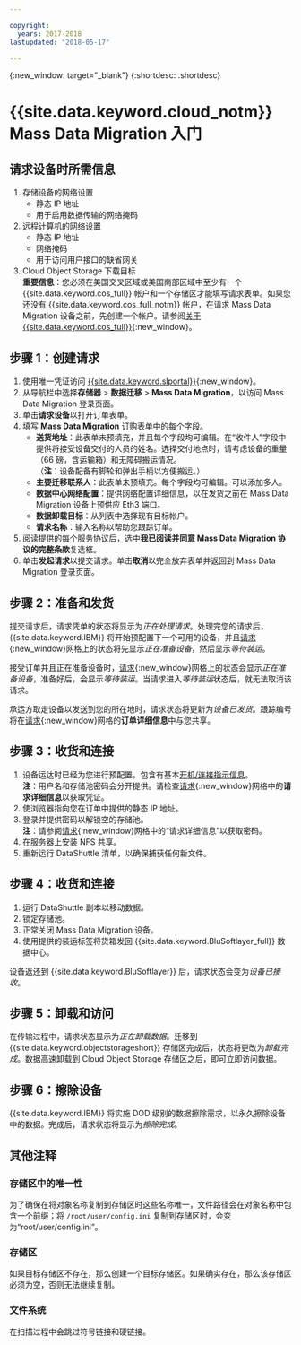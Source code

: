 ```yaml
---

copyright:
  years: 2017-2018
lastupdated: "2018-05-17"

---
```

{:new_window: target="_blank"}
{:shortdesc: .shortdesc}

# {{site.data.keyword.cloud_notm}} Mass Data Migration 入门

## 请求设备时所需信息

1. 存储设备的网络设置
   - 静态 IP 地址
   - 用于启用数据传输的网络掩码
2. 远程计算机的网络设置
   - 静态 IP 地址
   - 网络掩码 
   - 用于访问用户接口的缺省网关
3. Cloud Object Storage 下载目标<br/>
   **重要信息**：您必须在美国交叉区域或美国南部区域中至少有一个 {{site.data.keyword.cos_full}} 帐户和一个存储区才能填写请求表单。如果您还没有 {{site.data.keyword.cos_full_notm}} 帐户，在请求 Mass Data Migration 设备之前，先创建一个帐户。请参阅[关于 {{site.data.keyword.cos_full}}](https://console.bluemix.net/docs/services/cloud-object-storage/about-cos.html){:new_window}。

## 步骤 1：创建请求

1. 使用唯一凭证访问 [{{site.data.keyword.slportal}}](https://control.softlayer.com/){:new_window}。
2. 从导航栏中选择**存储器** > **数据迁移** > **Mass Data Migration**，以访问 Mass Data Migration 登录页面。
3. 单击**请求设备**以打开订单表单。
4. 填写 **Mass Data Migration** 订购表单中的每个字段。
   - **送货地址**：此表单未预填充，并且每个字段均可编辑。在“收件人”字段中提供将接受设备交付的人员的姓名。选择交付地点时，请考虑设备的重量（66 磅，含运输箱）和无障碍搬运情况。<br/> （**注**：设备配备有脚轮和弹出手柄以方便搬运。）
   - **主要迁移联系人**：此表单未预填充。每个字段均可编辑。可以添加多人。 
   - **数据中心网络配置**：提供网络配置详细信息，以在发货之前在 Mass Data Migration 设备上预供应 Eth3 端口。
   - **数据卸载目标**：从列表中选择现有目标帐户。
   - **请求名称**：输入名称以帮助您跟踪订单。
5. 阅读提供的每个服务协议后，选中**我已阅读并同意 Mass Data Migration 协议的完整条款**复选框。
6. 单击**发起请求**以提交请求。单击**取消**以完全放弃表单并返回到 Mass Data Migration 登录页面。


## 步骤 2：准备和发货

提交请求后，请求凭单的状态将显示为*正在处理请求*。处理完您的请求后，{{site.data.keyword.IBM}} 将开始预配置下一个可用的设备，并且[请求](https://control.softlayer.com/storage/mdms){:new_window}网格上的状态将先显示*正在准备设备*，然后显示*等待装运*。

接受订单并且正在准备设备时，[请求](https://control.softlayer.com/storage/mdms){:new_window}网格上的状态会显示*正在准备设备*，准备好后，会显示*等待装运*。当请求进入*等待装运*状态后，就无法取消该请求。 

承运方取走设备以发送到您的所在地时，请求状态将更新为*设备已发货*。跟踪编号将在[请求](https://control.softlayer.com/storage/mdms){:new_window}网格的**订单详细信息**中与您共享。


## 步骤 3：收货和连接

1. 设备运达时已经为您进行预配置。包含有基本[开机/连接指示信息](user-instructions.html)。<br/>
  **注**：用户名和存储池密码会分开提供。请检查[请求](https://control.softlayer.com/storage/mdms){:new_window}网格中的**请求详细信息**以获取凭证。
2. 使浏览器指向您在订单中提供的静态 IP 地址。
3. 登录并提供密码以解锁空的存储池。<br/>
   **注**：请参阅[请求](https://control.softlayer.com/storage/mdms){:new_window}网格中的“请求详细信息”以获取密码。
4. 在服务器上安装 NFS 共享。
5. 重新运行 DataShuttle 清单，以确保捕获任何新文件。

## 步骤 4：收货和连接
1. 运行 DataShuttle 副本以移动数据。
2. 锁定存储池。
3. 正常关闭 Mass Data Migration 设备。
4. 使用提供的装运标签将货箱发回 {{site.data.keyword.BluSoftlayer_full}} 数据中心。

设备返还到 {{site.data.keyword.BluSoftlayer}} 后，请求状态会变为*设备已接收*。 

## 步骤 5：卸载和访问

在传输过程中，请求状态显示为*正在卸载数据*。迁移到 {{site.data.keyword.objectstorageshort}} 存储区完成后，状态将更改为*卸载完成*。数据高速卸载到 Cloud Object Storage 存储区之后，即可立即访问数据。

## 步骤 6：擦除设备

{{site.data.keyword.IBM}} 将实施 DOD 级别的数据擦除需求，以永久擦除设备中的数据。完成后，请求状态将显示为*擦除完成*。

## 其他注释

### 存储区中的唯一性

为了确保在将对象名称复制到存储区时这些名称唯一，文件路径会在对象名称中包含一个前缀；将 `/root/user/config.ini` 复制到存储区时，会变为“root/user/config.ini”。

### 存储区

如果目标存储区不存在，那么创建一个目标存储区。如果确实存在，那么该存储区必须为空，否则无法继续复制。  

### 文件系统

在扫描过程中会跳过符号链接和硬链接。
